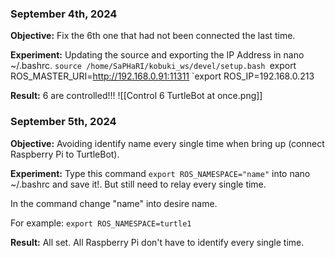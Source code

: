 
### September 4th, 2024

**Objective:** Fix the 6th one that had not been connected the last time.

**Experiment:** Updating the source and exporting the IP Address in nano ~/.bashrc.
`source /home/SaPHaRI/kobuki_ws/devel/setup.bash
`export ROS_MASTER_URI=http://192.168.0.91:11311
`export ROS_IP=192.168.0.213

**Result:** 6 are controlled!!!
![[Control 6 TurtleBot at once.png]]

### September 5th, 2024

**Objective:** Avoiding identify name every single time when bring up (connect Raspberry Pi to TurtleBot).

**Experiment:** Type this command `export ROS_NAMESPACE="name"` into nano ~/.bashrc and save it!. But still need to relay every single time.

In the command change "name" into desire name.

For example: `export ROS_NAMESPACE=turtle1`

**Result:** All set. All Raspberry Pi don't have to identify every single time.
